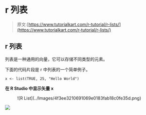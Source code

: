 # r 列表

> 原文:[https://www.tutorialkart.com/r-tutorial/r-lists/](https://www.tutorialkart.com/r-tutorial/r-lists/)

## r 列表

列表是一种通用的向量，它可以存储不同类型的元素。

下面的代码片段是 r 中列表的一个简单例子。

```
x <- list(TRUE, 25, "Hello World")
```

**在 R Studio 中显示矢量 x**

<figure class="wp-block-image size-large is-resized">![R List](../Images/4f3ee3210691069e0183fab18c0fe35d.png)</figure>

[![](../Images/925da31b32d6bc3827932f6c8afb11bb.png)](https://www.tutorialkart.com/)